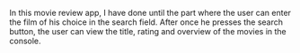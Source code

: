 In this movie review app, I have done until the part where the user can enter the film of his choice in the search field. After once he presses the search button, the user can view the title, rating and overview of the movies in the console.
